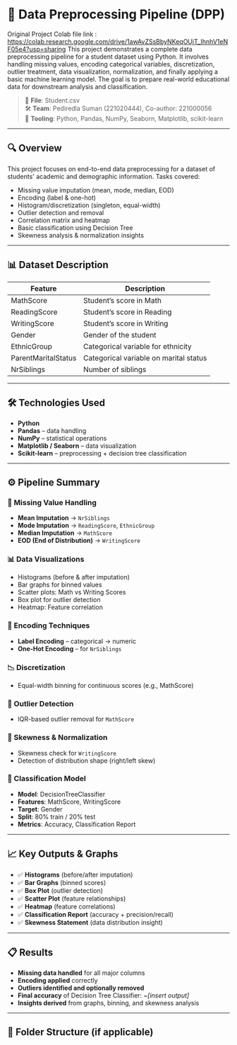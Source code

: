 # 🧹 Data Preprocessing Pipeline (DPP)


Original Project Colab file link : https://colab.research.google.com/drive/1awAvZSsBbyNKeqOUjT_IhnhV1eNF05e4?usp=sharing
This project demonstrates a complete data preprocessing pipeline for a student dataset using Python. It involves handling missing values, encoding categorical variables, discretization, outlier treatment, data visualization, normalization, and finally applying a basic machine learning model. The goal is to prepare real-world educational data for downstream analysis and classification.

> 📁 **File**: Student.csv  
> 🛠️ **Team**: Pediredla Suman (221020444), Co-author: 221000056  
> 🧪 **Tooling**: Python, Pandas, NumPy, Seaborn, Matplotlib, scikit-learn

---

## 🔍 Overview

This project focuses on end-to-end data preprocessing for a dataset of students' academic and demographic information. Tasks covered:

- Missing value imputation (mean, mode, median, EOD)
- Encoding (label & one-hot)
- Histogram/discretization (singleton, equal-width)
- Outlier detection and removal
- Correlation matrix and heatmap
- Basic classification using Decision Tree
- Skewness analysis & normalization insights

---

## 📊 Dataset Description

| Feature               | Description                                |
|-----------------------|--------------------------------------------|
| MathScore             | Student’s score in Math                    |
| ReadingScore          | Student’s score in Reading                 |
| WritingScore          | Student’s score in Writing                 |
| Gender                | Gender of the student                      |
| EthnicGroup           | Categorical variable for ethnicity         |
| ParentMaritalStatus   | Categorical variable on marital status     |
| NrSiblings            | Number of siblings                         |

---

## 🛠 Technologies Used

- **Python**
- **Pandas** – data handling
- **NumPy** – statistical operations
- **Matplotlib / Seaborn** – data visualization
- **Scikit-learn** – preprocessing + decision tree classification

---

## ⚙️ Pipeline Summary

### 🔧 Missing Value Handling
- **Mean Imputation** → `NrSiblings`
- **Mode Imputation** → `ReadingScore`, `EthnicGroup`
- **Median Imputation** → `MathScore`
- **EOD (End of Distribution)** → `WritingScore`

### 📊 Data Visualizations
- Histograms (before & after imputation)
- Bar graphs for binned values
- Scatter plots: Math vs Writing Scores
- Box plot for outlier detection
- Heatmap: Feature correlation

### 🔐 Encoding Techniques
- **Label Encoding** – categorical → numeric
- **One-Hot Encoding** – for `NrSiblings`

### 📉 Discretization
- Equal-width binning for continuous scores (e.g., MathScore)

### 🚫 Outlier Detection
- IQR-based outlier removal for `MathScore`

### 🔬 Skewness & Normalization
- Skewness check for `WritingScore`  
- Detection of distribution shape (right/left skew)

### 🤖 Classification Model
- **Model**: DecisionTreeClassifier
- **Features**: MathScore, WritingScore
- **Target**: Gender
- **Split**: 80% train / 20% test
- **Metrics**: Accuracy, Classification Report

---

## 📈 Key Outputs & Graphs

- ✅ **Histograms** (before/after imputation)
- ✅ **Bar Graphs** (binned scores)
- ✅ **Box Plot** (outlier detection)
- ✅ **Scatter Plot** (feature relationships)
- ✅ **Heatmap** (feature correlations)
- ✅ **Classification Report** (accuracy + precision/recall)
- ✅ **Skewness Statement** (data distribution insight)

---

## 📋 Results

- **Missing data handled** for all major columns
- **Encoding applied** correctly
- **Outliers identified and optionally removed**
- **Final accuracy** of Decision Tree Classifier: _~[insert output]_
- **Insights derived** from graphs, binning, and skewness analysis

---

## 📂 Folder Structure (if applicable)

